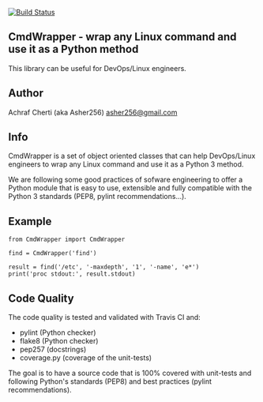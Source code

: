 [![Build Status](https://travis-ci.org/Asher256/python-cmdwrapper.svg?branch=master)](https://travis-ci.org/Asher256/python-cmdwrapper)

## CmdWrapper - wrap any Linux command and use it as a Python method

This library can be useful for DevOps/Linux engineers.

## Author

Achraf Cherti (aka Asher256) <asher256@gmail.com>

## Info

CmdWrapper is a set of object oriented classes that can help DevOps/Linux
engineers to wrap any Linux command and use it as a Python 3 method.

We are following some good practices of sofware engineering to offer a Python
module that is easy to use, extensible and fully compatible with the Python 3
standards (PEP8, pylint recommendations...).

## Example
```
from CmdWrapper import CmdWrapper

find = CmdWrapper('find')

result = find('/etc', '-maxdepth', '1', '-name', 'e*')
print('proc stdout:', result.stdout)

```

## Code Quality
The code quality is tested and validated with Travis CI and:
- pylint (Python checker)
- flake8 (Python checker)
- pep257 (docstrings)
- coverage.py (coverage of the unit-tests)

The goal is to have a source code that is 100% covered with unit-tests and
following Python's standards (PEP8) and best practices (pylint recommendations).


